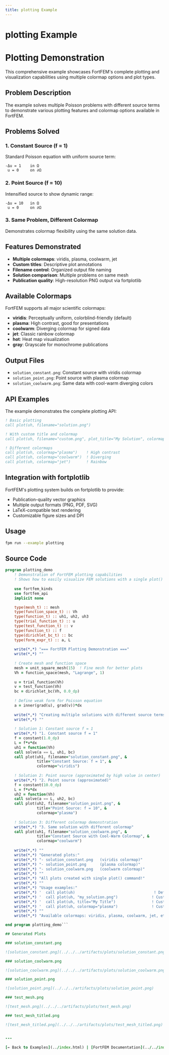 ```yaml
---
title: plotting Example
---
```


# plotting Example

# Plotting Demonstration

This comprehensive example showcases FortFEM's complete plotting and visualization capabilities using multiple colormap options and plot types.

## Problem Description

The example solves multiple Poisson problems with different source terms to demonstrate various plotting features and colormap options available in FortFEM.

## Problems Solved

### 1. Constant Source (f = 1)
Standard Poisson equation with uniform source term:
```
-Δu = 1    in Ω
 u = 0     on ∂Ω
```

### 2. Point Source (f = 10)  
Intensified source to show dynamic range:
```
-Δu = 10   in Ω
 u = 0     on ∂Ω
```

### 3. Same Problem, Different Colormap
Demonstrates colormap flexibility using the same solution data.

## Features Demonstrated

- **Multiple colormaps**: viridis, plasma, coolwarm, jet
- **Custom titles**: Descriptive plot annotations
- **Filename control**: Organized output file naming
- **Solution comparison**: Multiple problems on same mesh
- **Publication quality**: High-resolution PNG output via fortplotlib

## Available Colormaps

FortFEM supports all major scientific colormaps:

- **viridis**: Perceptually uniform, colorblind-friendly (default)
- **plasma**: High contrast, good for presentations
- **coolwarm**: Diverging colormap for signed data
- **jet**: Classic rainbow colormap
- **hot**: Heat map visualization
- **gray**: Grayscale for monochrome publications

## Output Files

- `solution_constant.png`: Constant source with viridis colormap
- `solution_point.png`: Point source with plasma colormap  
- `solution_coolwarm.png`: Same data with cool-warm diverging colors

## API Examples

The example demonstrates the complete plotting API:

```fortran
! Basic plotting
call plot(uh, filename="solution.png")

! With custom title and colormap
call plot(uh, filename="custom.png", plot_title="My Solution", colormap="viridis")

! Different colormaps
call plot(uh, colormap="plasma")    ! High contrast
call plot(uh, colormap="coolwarm")  ! Diverging
call plot(uh, colormap="jet")       ! Rainbow
```

## Integration with fortplotlib

FortFEM's plotting system builds on fortplotlib to provide:
- Publication-quality vector graphics
- Multiple output formats (PNG, PDF, SVG)
- LaTeX-compatible text rendering
- Customizable figure sizes and DPI
## Usage

```bash
fpm run --example plotting
```

## Source Code

```fortran
program plotting_demo
    ! Demonstration of FortFEM plotting capabilities
    ! Shows how to easily visualize FEM solutions with a single plot() command
    
    use fortfem_kinds
    use fortfem_api
    implicit none

    type(mesh_t) :: mesh
    type(function_space_t) :: Vh
    type(function_t) :: uh1, uh2, uh3
    type(trial_function_t) :: u
    type(test_function_t) :: v
    type(function_t) :: f
    type(dirichlet_bc_t) :: bc
    type(form_expr_t) :: a, L
    
    write(*,*) "=== FortFEM Plotting Demonstration ==="
    write(*,*) ""
    
    ! Create mesh and function space
    mesh = unit_square_mesh(15)  ! Fine mesh for better plots
    Vh = function_space(mesh, "Lagrange", 1)
    
    u = trial_function(Vh)
    v = test_function(Vh)
    bc = dirichlet_bc(Vh, 0.0_dp)
    
    ! Define weak form for Poisson equation
    a = inner(grad(u), grad(v))*dx
    
    write(*,*) "Creating multiple solutions with different source terms..."
    write(*,*) ""
    
    ! Solution 1: Constant source f = 1
    write(*,*) "1. Constant source f = 1"
    f = constant(1.0_dp)
    L = f*v*dx
    uh1 = function(Vh)
    call solve(a == L, uh1, bc)
    call plot(uh1, filename="solution_constant.png", &
              title="Constant Source: f = 1", &
              colormap="viridis")
    
    ! Solution 2: Point source (approximated by high value in center)
    write(*,*) "2. Point source (approximated)"
    f = constant(10.0_dp)
    L = f*v*dx
    uh2 = function(Vh)
    call solve(a == L, uh2, bc)
    call plot(uh2, filename="solution_point.png", &
              title="Point Source: f = 10", &
              colormap="plasma")
    
    ! Solution 3: Different colormap demonstration
    write(*,*) "3. Same solution with different colormap"
    call plot(uh1, filename="solution_coolwarm.png", &
              title="Constant Source with Cool-Warm Colormap", &
              colormap="coolwarm")
    
    write(*,*) ""
    write(*,*) "Generated plots:"
    write(*,*) "- solution_constant.png   (viridis colormap)"
    write(*,*) "- solution_point.png      (plasma colormap)"
    write(*,*) "- solution_coolwarm.png   (coolwarm colormap)"
    write(*,*) ""
    write(*,*) "All plots created with single plot() command!"
    write(*,*) ""
    write(*,*) "Usage examples:"
    write(*,*) '  call plot(uh)                                   ! Default options'
    write(*,*) '  call plot(uh, "my_solution.png")               ! Custom filename'
    write(*,*) '  call plot(uh, title="My Title")                ! Custom title'
    write(*,*) '  call plot(uh, colormap="plasma")               ! Custom colormap'
    write(*,*) ""
    write(*,*) "Available colormaps: viridis, plasma, coolwarm, jet, etc."

end program plotting_demo```

## Generated Plots

### solution_constant.png

![solution_constant.png](../../../artifacts/plots/solution_constant.png)

### solution_coolwarm.png

![solution_coolwarm.png](../../../artifacts/plots/solution_coolwarm.png)

### solution_point.png

![solution_point.png](../../../artifacts/plots/solution_point.png)

### test_mesh.png

![test_mesh.png](../../../artifacts/plots/test_mesh.png)

### test_mesh_titled.png

![test_mesh_titled.png](../../../artifacts/plots/test_mesh_titled.png)


---

[← Back to Examples](../index.html) | [FortFEM Documentation](../../index.html)
